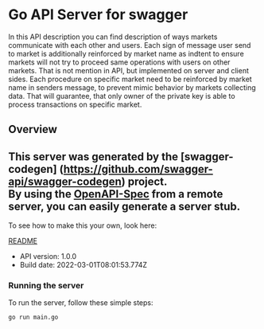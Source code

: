 # Go API Server for swagger

In this API description you can find description of ways markets communicate with each other and users.   Each sign of message user send to market is additionally reinforced by market name as indtent to ensure markets will not try to proceed same operations with users on other markets. That is not mention in API, but implemented on server and client sides.   Each procedure on specific market need to be reinforced by market name in senders message, to prevent mimic behavior by markets collecting data. That will guarantee, that only owner of the private key is able to process transactions on specific market.

## Overview
This server was generated by the [swagger-codegen]
(https://github.com/swagger-api/swagger-codegen) project.  
By using the [OpenAPI-Spec](https://github.com/OAI/OpenAPI-Specification) from a remote server, you can easily generate a server stub.  
-

To see how to make this your own, look here:

[README](https://github.com/swagger-api/swagger-codegen/blob/master/README.md)

- API version: 1.0.0
- Build date: 2022-03-01T08:01:53.774Z


### Running the server
To run the server, follow these simple steps:

```
go run main.go
```

